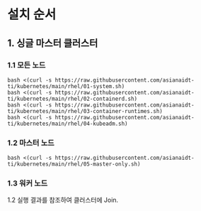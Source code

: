 # 설치 순서

## 1. 싱글 마스터 클러스터

### 1.1 모든 노드

```
bash <(curl -s https://raw.githubusercontent.com/asianaidt-ti/kubernetes/main/rhel/01-system.sh)
bash <(curl -s https://raw.githubusercontent.com/asianaidt-ti/kubernetes/main/rhel/02-containerd.sh)
bash <(curl -s https://raw.githubusercontent.com/asianaidt-ti/kubernetes/main/rhel/03-container-runtimes.sh)
bash <(curl -s https://raw.githubusercontent.com/asianaidt-ti/kubernetes/main/rhel/04-kubeadm.sh)
```

### 1.2 마스터 노드

```
bash <(curl -s https://raw.githubusercontent.com/asianaidt-ti/kubernetes/main/rhel/05-master-only.sh)
```

### 1.3 워커 노드

1.2 실행 결과를 참조하여 클러스터에 Join.
